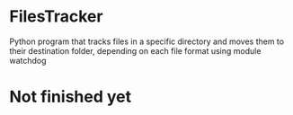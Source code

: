 # FilesTracker
Python program that tracks files in a specific directory and moves them to their destination folder, depending on each file format using module watchdog

# Not finished yet

